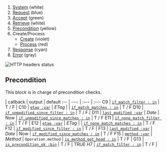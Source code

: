 1. [System](README_system.md) (white)
1. [Request](README_request.md) (blue)
1. [Accept](README_accept.md) (green)
1. [Retrieve](README_retrieve.md) (white)
1. [Precondition](README_precondition.md) (yellow)
1. Create/Process
    * [Create](README_create.md) (violet)
    * [Process](README_process.md) (red)
1. [Response](README_response.md) (cyan)
1. [Error](README_error.md) (gray)

![HTTP headers status](https://rawgithub.com/andreineculau/http-headers-status/master/v4/http-headers-status-v4.png)

## Precondition

This block is in charge of precondition checks.

 | callback | output | default
:-- | ---: | :--- | :---
C9 | [`if_match_filter : in`](#if_match_filter--in) | T / F |
C10 | [`etag :var`](#etag-var) | *ETag* |
 | [`if_match_matches : in`](#if_match_matches--in) | T / F
D10 | [`if_unmodified_since_filter : in`](#if_unmodified_since_filter--in) | T / F |
D11 | [`last_modified :var`](#last_modified-var) | *Date* | Now
 | [`if_unmodified_since_matches : in`](#if_umodified_since_matches--in) | T / F
E11 | [`if_none_match_filter : in`](#if_none_match_filter--in) | T / F |
E12 | [`etag :var`](#etag-var) | *ETag* |
 | [`if_none_match_matches : in`](#if_none_match_matches--in) | T / F
F12 | [`if_modified_since_filter : in`](#if_modified_since_filter--in) | T / F |
F13 | [`last_modified :var`](#last_modified-var) | *Date* | Now
 | [`if_modified_since_matches : in`](#if_modified_since_matches--in) | T / F
F15 | [`method :var`](#method-var) | *Method* | `Operation.method`
 | [`is_method_get_head : in`](#is_method_get_head--in) | T / F |
G13 | [`is_precondition_ok :bin`](#is_precondition_ok-bin) | T / F | TRUE
H7 | [`if_match_filter : in`](#if_match_filter--in) | T / F |
